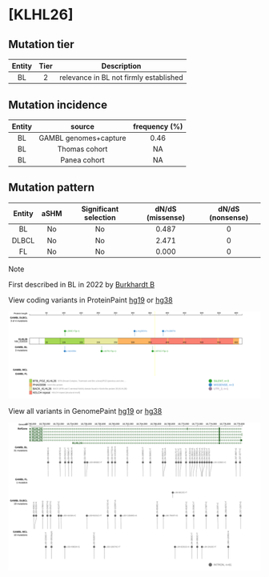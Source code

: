 # [KLHL26]

## Mutation tier

|Entity|Tier|Description                           |
|:------:|:----:|--------------------------------------|
|BL    |2   |relevance in BL not firmly established|
## Mutation incidence

|Entity|source               |frequency (%)|
|:------:|:---------------------:|:-------------:|
|BL    |GAMBL genomes+capture|0.46         |
|BL    |Thomas cohort        |  NA         |
|BL    |Panea cohort         |  NA         |

## Mutation pattern

|Entity|aSHM|Significant selection|dN/dS (missense)|dN/dS (nonsense)|
|:------:|:----:|:---------------------:|:----------------:|:----------------:|
|BL    |No  |No                   |0.487           |0               |
|DLBCL |No  |No                   |2.471           |0               |
|FL    |No  |No                   |0.000           |0               |


> [!NOTE]
> First described in BL in 2022 by [Burkhardt B](https://pubmed.ncbi.nlm.nih.gov/35794096)


View coding variants in ProteinPaint [hg19](https://www.bcgsc.ca/downloads/morinlab/GAMBL/test/genes/KLHL26_protein.html)  or [hg38](https://www.bcgsc.ca/downloads/morinlab/GAMBL/test/genes/KLHL26_protein_hg38.html)

![image](images/proteinpaint/KLHL26_NM_018316.svg)

View all variants in GenomePaint [hg19](https://www.bcgsc.ca/downloads/morinlab/GAMBL/test/genes/KLHL26.html)  or [hg38](https://www.bcgsc.ca/downloads/morinlab/GAMBL/test/genes/KLHL26_hg38.html)

![image](images/proteinpaint/KLHL26.svg)

